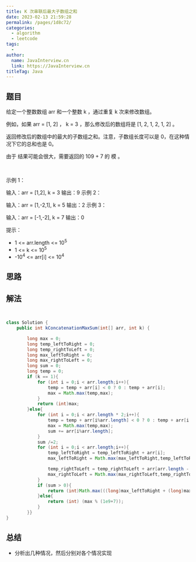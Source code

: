 ```yaml
---
title: K 次串联后最大子数组之和
date: 2023-02-13 21:59:28
permalink: /pages/1d8c72/
categories:
  - algorithm
  - leetcode
tags:
  - 
author: 
  name: JavaInterview.cn
  link: https://JavaInterview.cn
titleTag: Java
---
```


## 题目

给定一个整数数组 arr 和一个整数 k ，通过重复 k 次来修改数组。

例如，如果 arr = [1, 2] ， k = 3 ，那么修改后的数组将是 [1, 2, 1, 2, 1, 2] 。

返回修改后的数组中的最大的子数组之和。注意，子数组长度可以是 0，在这种情况下它的总和也是 0。

由于 结果可能会很大，需要返回的 109 + 7 的 模 。

 

示例 1：

输入：arr = [1,2], k = 3
输出：9
示例 2：

输入：arr = [1,-2,1], k = 5
输出：2
示例 3：

输入：arr = [-1,-2], k = 7
输出：0
 

提示：

- 1 <= arr.length <= 10<sup>5</sup>
- 1 <= k <= 10<sup>5</sup>
- -10<sup>4</sup> <= arr[i] <= 10<sup>4</sup>


## 思路



## 解法
```java


class Solution {
    public int kConcatenationMaxSum(int[] arr, int k) {

        long max = 0;
        long temp_leftToRight = 0;
        long temp_rightToLeft = 0;
        long max_leftToRight = 0;
        long max_rightToLeft = 0;
        long sum = 0;
        long temp = 0;
        if (k == 1){
            for (int i = 0;i < arr.length;i++){
                temp = temp + arr[i] < 0 ? 0 : temp + arr[i];
                max = Math.max(temp,max);
            }
            return (int)max;
        }else{
            for (int i = 0;i < arr.length * 2;i++){
                temp = temp + arr[i%arr.length] < 0 ? 0 : temp + arr[i % arr.length];
                max = Math.max(temp,max);
                sum += arr[i%arr.length];
            }
            sum /=2;
            for (int i = 0;i < arr.length;i++){
                temp_leftToRight = temp_leftToRight + arr[i];
                max_leftToRight = Math.max(max_leftToRight,temp_leftToRight);

                temp_rightToLeft = temp_rightToLeft + arr[arr.length - i - 1];
                max_rightToLeft = Math.max(max_rightToLeft,temp_rightToLeft);
            }
            if (sum > 0){
                return (int)Math.max(((long)max_leftToRight + (long)max_rightToLeft + (long)(k-2) * (long)sum) % (1e9+7),max % (1e9+7));
            }else{
                return (int) (max % (1e9+7));
            }
        }}
}
```

## 总结

- 分析出几种情况，然后分别对各个情况实现 
